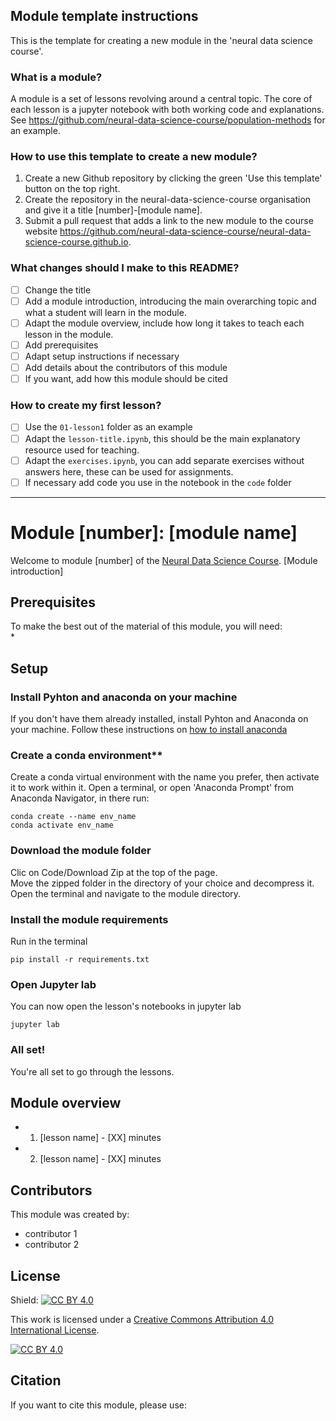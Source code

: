 [//]: # (You can remove theses instructions when you have setup the first version of the module)

## Module template instructions
This is the template for creating a new module in the 'neural data science course'.

### What is a module?
A module is a set of lessons revolving around a central topic. 
The core of each lesson is a jupyter notebook with both working code and explanations.
See https://github.com/neural-data-science-course/population-methods for an example.

### How to use this template to create a new module?
  1. Create a new Github repository by clicking the green 'Use this template' button on the top right.
  2. Create the repository in the neural-data-science-course organisation and give it a title [number]-[module name].
  3. Submit a pull request that adds a link to the new module to the course website https://github.com/neural-data-science-course/neural-data-science-course.github.io.

### What changes should I make to this README?
  - [ ] Change the title
  - [ ] Add a module introduction, introducing the main overarching topic and what a student will learn in the module.
  - [ ] Adapt the module overview, include how long it takes to teach each lesson in the module.
  - [ ] Add prerequisites
  - [ ] Adapt setup instructions if necessary
  - [ ] Add details about the contributors of this module
  - [ ] If you want, add how this module should be cited
 
### How to create my first lesson?
   - [ ] Use the `01-lesson1` folder as an example
   - [ ] Adapt the `lesson-title.ipynb`, this should be the main explanatory resource used for teaching.
   - [ ] Adapt the `exercises.ipynb`, you can add separate exercises without answers here, these can be used for assignments.
   - [ ] If necessary add code you use in the notebook in the `code` folder

----

# Module [number]: [module name] 
Welcome to module [number] of the [Neural Data Science Course]().
[Module introduction]

## Prerequisites
To make the best out of the material of this module, you will need:  
*

## Setup

### Install Pyhton and anaconda on your machine 
If you don't have them already installed, install Pyhton and Anaconda on your machine.
Follow these instructions on [how to install anaconda](https://docs.anaconda.com/anaconda/install/)

### Create a conda environment**
Create a conda virtual environment with the name you prefer, then activate it to work within it.
Open a terminal, or open 'Anaconda Prompt' from Anaconda Navigator, in there run:

```
conda create --name env_name
conda activate env_name
```


### Download the module folder
Clic on Code/Download Zip at the top of the page.  
Move the zipped folder in the directory of your choice and decompress it.  
Open the terminal and navigate to the module directory.

### Install the module requirements

Run in the terminal

```
pip install -r requirements.txt
```

### Open Jupyter lab
You can now open the lesson's notebooks in jupyter lab
```
jupyter lab
```

### All set!
You're all set to go through the lessons.

## Module overview
* 01. [lesson name] - [XX] minutes
* 02. [lesson name] - [XX] minutes


## Contributors
This module was created by:  
* contributor 1  
* contributor 2  

## License


Shield: [![CC BY 4.0][cc-by-shield]][cc-by]

This work is licensed under a
[Creative Commons Attribution 4.0 International License][cc-by].

[![CC BY 4.0][cc-by-image]][cc-by]

[cc-by]: http://creativecommons.org/licenses/by/4.0/
[cc-by-image]: https://i.creativecommons.org/l/by/4.0/88x31.png
[cc-by-shield]: https://img.shields.io/badge/License-CC%20BY%204.0-lightgrey.svg

## Citation
If you want to cite this module, please use:
